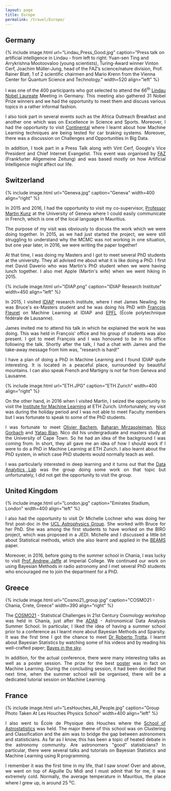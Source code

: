 ```yaml
---
layout: page
title: Europe
permalink: /travel/Europe/
---
```


## Germany

{% include image.html url="Lindau_Press_Good.jpg" caption="Press talk on artificial intelligence in Lindau - from left to right: Yuan-sen Ting and Arrykrishna Mootoovaloo (young scientists), Turing-Award winner Vinton Cerf, Joachim Müller-Jung, head of the FAZ’s science/nature division, Prof. Rainer Blatt, 1 of 2 scientific chairmen and Mario Krenn from the Vienna Center for Quantum Science and Technology." width=520 align="left" %}

<p align="justify">I was one of the 400 participants who got selected to attend the 66<sup>th</sup> <a href="http://www.lindau-nobel.org/">Lindau Nobel Laureate</a> Meeting in Germany. This meeting also gathered 31 Nobel Prize winners and we had the opportunity to meet them and discuss various topics in a rather informal fashion.</p>

<p align="justify"> I also took part in several events such as the Africa Outreach Breakfast and another one which was on Excellence in Science and Sports. Moreover, I had the opportunity to visit <a href="http://www.conti-online.com/generator/www/start/com/en/index_en.html">Continental</a> where I learnt about how Machine Learning techniques are being tested for car braking systems. Moreover, there was a discussion on Challenges and Opportunities in Big Data. </p>

<p align="justify"> In addition, I took part in a Press Talk along with Vint Cerf, Google's Vice President and Chief Internet Evangelist. This event was organised by <a href="http://www.faz.net/">FAZ</a> (Frankfurter Allgemeine Zeitung) and was based mostly on how Artificial Intelligence might affect our life.</p>

## Switzerland
{% include image.html url="Geneva.jpg" caption="Geneva" width=400 align="right" %}

<p align="justify"> In 2015 and 2016, I had the opportunity to visit my co-supervisor, <a href="http://cosmology.unige.ch/users/martin-kunz">Professor Martin Kunz</a> at the University of Geneva where I could easily communicate in French, which is one of the local language in Mauritius.</p>

<p align="justify"> The purpose of my visit was obviously to discuss the work which we were doing together. In 2015, as we had just started the project, we were still struggling to understand why the MCMC was not working in one situation, but one year later, in 2016, we were writing the paper together! </p>

<p align="justify">At that time, I was doing my Masters and I got to meet several PhD students at the university. They all advised me about what it is like doing a PhD. I first met David Daverio who was Martin's PhD student when we were having lunch together. I also met Apple (Martin's wife) when we went hiking in 2015. </p>

{% include image.html url="IDIAP.png" caption="IDIAP Research Institute" width=450 align="left" %}

<p align="justify">In 2015, I visited <a href="https://www.idiap.ch/">IDIAP</a> research institute, where I met James Newling. He was Bruce's ex-Masters student and he was doing his PhD with <a href="https://www.idiap.ch/~fleuret/">François Fleuret</a> on Machine Learning at IDIAP and <a href="https://www.epfl.ch/">EPFL</a> (École polytechnique fédérale de Lausanne).</p>

<p align="justify">James invited me to attend his talk in which he explained the work he was doing. This was held in François' office and his group of students was also present. I got to meet François and I was honoured to be in his office following the talk. Shortly after the talk, I had a chat with James and the take-away message from him was, "research is hard!"</p>

<p align="justify">I have a plan of doing a PhD in Machine Learning and I found IDIAP quite interesting. It is located in a peaceful place, surrounded by beautiful mountains. I can also speak French and Martigny is not far from Geneva and Lausanne.</p>


{% include image.html url="ETH.JPG" caption="ETH Zurich" width=400 align="right" %}

<p align="justify">On the other hand, in 2016 when I visited Martin, I seized the opportunity to visit the <a href="http://www.ml.inf.ethz.ch/">Institute for Machine Learning</a> at ETH Zurich. Unfortunately, my visit was during the holiday period and I was not able to meet Faculty members but I was fortunate to speak to some of the PhD students.</p>

<p align="justify">I was fortunate to meet <a href="http://olivierbachem.ch/">Olivier Bachem</a>, <a href="https://ch.linkedin.com/in/baharan-mirzasoleiman-0858b991">Baharan Mirzasoleiman</a>, <a href="https://ch.linkedin.com/in/nico-gorbach-69045b38">Nico Gorbach</a> and <a href="http://people.inf.ethz.ch/ybian/">Yatao Bian</a>. Nico did his undergraduate and masters study at the University of Cape Town. So he had an idea of the background I was coming from. In short, they all gave me an idea of how I should work if I were to do a PhD in Machine Learning at ETH Zurich. I also learnt about the PhD system, in which case PhD students would normally teach as well.</p>

<p align="justify">I was particularly interested in deep learning and it turns out that the <a href="http://www.da.inf.ethz.ch/">Data Analytics Lab</a> was the group doing some work on that topic but unfortunately, I did not get the opportunity to visit the group.</p>

## United Kingdom

{% include image.html url="London.jpg" caption="Emirates Stadium, London" width=400 align="left" %}

<p align="justify">I also had the opportunity to visit Dr Michelle Lochner who was doing her first post-doc in the <a href="http://www.ucl.ac.uk/star">UCL Astrophysics Group</a>. She worked with Bruce for her PhD. She was among the first students to have worked on the BIRO project, which was proposed in a JEDI. Michelle and I discussed a little bit about Statistical methods, which she also learnt and applied in the <a href="https://arxiv.org/abs/astro-ph/0611004">BEAMS</a> paper.</p>

<p align="justify">Moreover, in 2016, before going to the summer school in Chania, I was lucky to visit <a href="http://astro.ic.ac.uk/ajaffe/home">Prof Andrew Jaffe</a> at Imperial College. We continued our work on using Bayesian Methods in radio astronomy and I met several PhD students who encouraged me to join the department for a PhD.</p>

## Greece

{% include image.html url="Cosmo21_group.jpg" caption="COSMO21 - Chania, Crete, Greece" width=390 align="right" %}

<p align="justify">The <a href="http://cosmo21.cosmostat.org/">COSMO21</a> - Statistical Challenges in 21st Century Cosmology workshop was held in Chania, just after the <a href="http://ada8.cosmostat.org/">ADA8</a> - Astronomical Data Analysis Summer School. In particular, I liked the idea of having a summer school prior to a conference as I learnt more about Bayesian Methods and Sparsity. It was the first time I got the chance to meet <a href="http://robertotrotta.com/">Dr Roberto Trotta</a>. I learnt about Bayesian Statistics by watching some of his videos and by reading his well-crafted paper; <a href="https://arxiv.org/abs/0803.4089">Bayes in the sky</a>.</p>

<p align="justify">In addition, for the actual conference, there were many interesting talks as well as a poster session. The prize for the best <a href="http://cosmo21.cosmostat.org/wp-content/uploads/2015/03/poster_cs21_KUNTZER_light.pdf">poster</a> was in fact on Machine Learning. During the concluding session, it had been decided that next time, when the summer school will be organised, there will be a dedicated tutorial session on Machine Learning.</p>

## France

{% include image.html url="LesHouches_All_People.jpg" caption="Group Photo Taken At Les Houches Physics School" width=400 align="left" %}

<p align="justify">I also went to École de Physique des Houches where the <a href="https://stat4astro2015.sciencesconf.org/">School of Astrostatistics</a> was held. The major theme of this school was on Clustering and Classification and the aim was to bridge the gap between astronomers and statisticians. As far as I know, this has been a topic of heated debate in the astronomy community. Are astronomers "good" statisticians? In particular, there were several talks and tutorials on Bayesian Statistics and Machine Learning using R programming.</p>

<p align="justify">I remember it was the first time in my life, that I saw snow! Over and above, we went on top of Aiguille Du Midi and I must admit that for me, it was extremely cold. Normally, the average temperature in Mauritius, the place where I grew up, is around 25 <sup>o</sup>C. </p>












